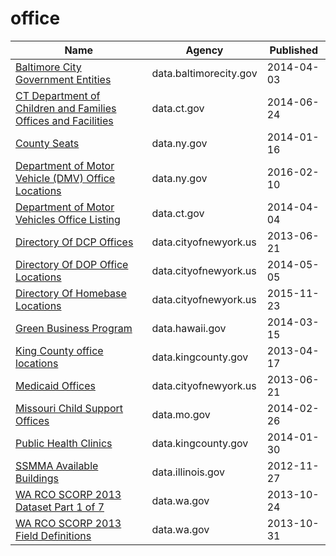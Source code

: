 # office

Name | Agency | Published
---- | ---- | ---------
[Baltimore City Government Entities](../socrata/cut3-c4bx.md) | data.baltimorecity.gov | 2014-04-03
[CT Department of Children and Families Offices and Facilities](../socrata/nhvj-awym.md) | data.ct.gov | 2014-06-24
[County Seats](../socrata/4xc7-bukh.md) | data.ny.gov | 2014-01-16
[Department of Motor Vehicle (DMV) Office Locations](../socrata/9upz-c7xg.md) | data.ny.gov | 2016-02-10
[Department of Motor Vehicles Office Listing](../socrata/scnc-rath.md) | data.ct.gov | 2014-04-04
[Directory Of DCP Offices](../socrata/w449-f4d7.md) | data.cityofnewyork.us | 2013-06-21
[Directory Of DOP Office Locations](../socrata/tfbb-gszk.md) | data.cityofnewyork.us | 2014-05-05
[Directory Of Homebase Locations](../socrata/ntcm-2w4k.md) | data.cityofnewyork.us | 2015-11-23
[Green Business Program](../socrata/vcaz-dwuy.md) | data.hawaii.gov | 2014-03-15
[King County office locations](../socrata/heqd-ysmv.md) | data.kingcounty.gov | 2013-04-17
[Medicaid Offices](../socrata/ibs4-k445.md) | data.cityofnewyork.us | 2013-06-21
[Missouri Child Support Offices](../socrata/2rxb-22d7.md) | data.mo.gov | 2014-02-26
[Public Health Clinics](../socrata/dnjy-kgwg.md) | data.kingcounty.gov | 2014-01-30
[SSMMA Available Buildings](../socrata/ittj-asww.md) | data.illinois.gov | 2012-11-27
[WA RCO SCORP 2013 Dataset Part 1 of 7](../socrata/irc2-87d5.md) | data.wa.gov | 2013-10-24
[WA RCO SCORP 2013 Field Definitions](../socrata/yr5j-kyei.md) | data.wa.gov | 2013-10-31

